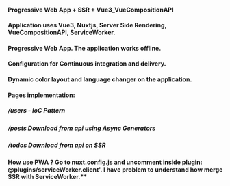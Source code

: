 #### Progressive Web App + SSR + Vue3_VueCompositionAPI

#### Application uses Vue3, Nuxtjs, Server Side Rendering, VueCompositionAPI, ServiceWorker.

#### Progressive Web App. The application works offline.

#### Configuration for Continuous integration and delivery.

#### Dynamic color layout and language changer on the application.

#### Pages implementation:
##### /users - IoC Pattern
##### /posts Download from api using Async Generators
##### /todos Download from api on SSR

#### How use PWA ? Go to nuxt.config.js and uncomment inside plugin: @plugins/serviceWorker.client'. I have problem to understand how merge SSR with ServiceWorker.**
